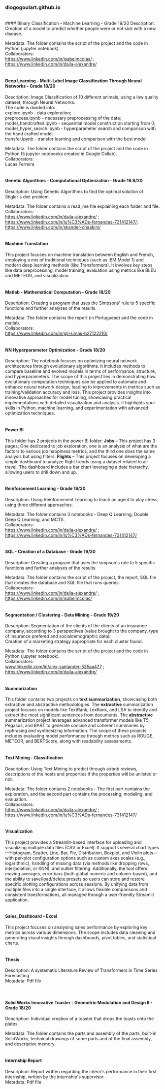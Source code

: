 ### diogogoulart.github.io
<br />
#### Binary Classification - Machine Learning - Grade 19/20
  Description: Creation of a model to predict whether people were or not sick with a new disease. <br />
  
  Metadata: The folder contains the script of the project and the code in Python (jupyter notebook). <br />
  Collaborators: <br />
    https://www.linkedin.com/in/isabelmcdias/ ; 
    https://www.linkedin.com/in/daila-alexandre/
<br />
<br />  
#### Deep Learning - Multi-Label Image Classification Through Neural Networks - Grade 18/20
  Description: Image Classification of 10 different animals, using a low quality dataset, through Neural Networks. <br />
  The code is divided into: <br />
  explore.ipynb - data exploration; <br />
  preprocess.ipynb - necessary preprocessing of the data; <br />
  model_handcrafted.ipynb - sequential model construction starting from 0; <br />
  model_hyper_search.ipynb - hyperparameter search and comparison with the hand crafted model; <br />
  transfer.ipynb - transfer learning and comparison with the best model <br />
  
  Metadata: The folder contains the script of the project and the code in Python (5 jupyter notebooks created in Google Collab). <br />
  Collaborators: <br />
    Lucas Ferreira
<br />
<br />  
#### Genetic Algorithms - Computational Optimization - Grade 19.8/20 
  Description: Using Genetic Algorithms to find the optimal solution of Stigler's diet problem. <br />
  
  Metadata: The folder contains a read_me file explaining each folder and file. <br />
  Collaborators: <br />
    https://www.linkedin.com/in/daila-alexandre/ ;
    https://www.linkedin.com/in/lu%C3%ADs-fernandes-731412147/;
    https://www.linkedin.com/in/skander-chaabini/
<br />
<br />  
#### Machine Translation
  This project focuses on machine translation between English and French, employing a mix of traditional techniques (such as IBM Model 1) and modern deep learning methods (like Transformers). It involves key steps like data preprocessing, model training, evaluation using metrics like BLEU and METEOR, and visualization.
<br />
<br /> 
#### Matlab - Mathematical Computation - Grade 18/20 
  Description: Creating a program that uses the Simpsons' rule to 5 specific functions and further analyses of the results. <br />
  
  Metadata: The folder contains the report (in Portuguese) and the code in matlab. <br />
  Collaborators: <br />
    https://www.linkedin.com/in/gil-simas-b27122210/
<br />
<br />  
#### NN Hyperparameter Optimization - Grade 18/20
  Description: The notebook focuses on optimizing neural network architectures through evolutionary algorithms. It includes methods to compare baseline and evolved models in terms of performance, structure, and hyperparameters. The scope of this project lies in demonstrating how evolutionary computation techniques can be applied to automate and enhance neural network design, leading to improvements in metrics such as training/validation accuracy and loss. This project provides insights into innovative approaches for model tuning, showcasing practical implementations with detailed visualization and analysis. It highlights your skills in Python, machine learning, and experimentation with advanced optimization techniques.
<br />
<br /> 
#### Power BI
  This folder has 2 projects in the power BI folder:
  **Jobs** – This project has 3 pages; One dedicated to job exploration, one is an analysis of what are the factors to various job happiness metrics, and the third one does the same analysis but using filters.
	**Flights** – This project focuses on developing a simple dashboard to analyze flight trends using a dataset related to air travel. The dashboard includes a bar chart leveraging a date hierarchy, allowing users to drill down and up.
<br />
<br /> 
#### Reinforcement Learning - Grade 19/20 
  Description: Using Reinforcement Learning to teach an agent to play chess, using three different approaches. <br />
  
  Metadata: The folder contains 3 notebooks - Deep Q Learning; Double Deep Q Learning, and MCTS. <br />
  Collaborators: <br />
    https://www.linkedin.com/in/daila-alexandre/ ;
    https://www.linkedin.com/in/lu%C3%ADs-fernandes-731412147/
<br />
<br /> 
#### SQL - Creation of a Database - Grade 19/20 
  Description: Creating a program that uses the simpson's rule to 5 specific functions and further analyses of the results. <br />
  
  Metadata: The folder contains the script of the project, the report, SQL file that creates the database and SQL file that runs queries. <br />
  Collaborators:  <br />
    https://www.linkedin.com/in/daila-alexandre/ ; 
    https://www.linkedin.com/in/isabelmcdias/
<br />
<br />  
#### Segmentation / Clustering - Data Mining - Grade 19/20
  Description: Segmentation of the clients of the clients of an insurance company, according to 3 perspectives (value brought to the company, type of insurance prefered and socialdemographic data); <br />
  Creation of a marketing strategy appropriate for each cluster found. <br />
  
  Metadata: The folder contains the script of the project and the code in Python (jupyter notebook). <br />
  Collaborators: <br />
    www.linkedin.com/in/alex-santander-535aa477 ; 
    https://www.linkedin.com/in/daila-alexandre/
<br />
<br />  
#### Summarization
  This folder contains two projects on **text summarization**, showcasing both extractive and abstractive methodologies. The **extractive** summarization project focuses on models like TextRank, LexRank, and LSA to identify and extract the most significant sentences from documents. The **abstractive** summarization project leverages advanced transformer models like T5, Pegasus, and BART to generate concise and coherent summaries by rephrasing and synthesizing information. The scope of these projects includes evaluating model performance through metrics such as ROUGE, METEOR, and BERTScore, along with readability assessments. 
<br />
<br /> 
#### Text Mining - Classification
  Description: Using Text Mining  to predict through airbnb reviews, descriptions of the hosts and properties if the properties will be unlisted or not. <br />
  
  Metadata: The folder contains 2 notebooks - The first part contains the exploration, and the second part contains the processing, modeling, and evaluation. <br />
  Collaborators: <br />
    https://www.linkedin.com/in/daila-alexandre/ ;
    https://www.linkedin.com/in/lu%C3%ADs-fernandes-731412147/
<br />
<br />  
#### Visualization
  This project provides a Streamlit-based interface for uploading and visualizing multiple data files (CSV or Excel). It supports several chart types—Histogram, Scatter, Line, Bar, Pie, Distribution, Boxplot, and Violin plots—with per-plot configuration options such as custom axes scales (e.g., logarithmic), handling of missing data (via methods like dropping rows, interpolation, or KNN), and outlier filtering. Additionally, the tool offers moving averages, error bars (both global numeric and column-based), and the ability to save/load/delete presets so users can store and restore specific plotting configurations across sessions. By unifying data from multiple files into a single interface, it allows flexible comparisons and consistent transformations, all managed through a user-friendly Streamlit application.
<br />
<br /> 
#### Sales_Dashboard - Excel
  This project focuses on analysing sales performance by exploring key metrics across various dimensions. The scope includes data cleaning and generating visual insights through dashboards, pivot tables, and statistical charts.
<br />
<br /> 
#### Thesis
  Description: A systematic Literature Review of Transformers in Time Series Forecasting <br />
  Metadata: Pdf file  
<br />
<br />
#### Solid Works Innovative Toaster - Geometric Modulation and Design II - Grade 18/20 
  Description: Individual creation of a toaster that drops the toasts onto the plates. <br />
  
  Metadata: The folder contains the parts and assembly of the parts, built-in SolidWorks, technical drawings of some parts and of the final assembly, and descriptive memory. 
<br />
<br />
#### Internship Report 
  Description: Report written regarding the intern's performance in their first internship, written by the internship's supervisor. <br />
  Metadata: Pdf file


 
  
  
  
